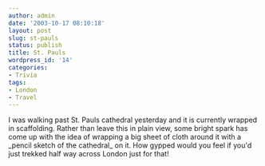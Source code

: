 ```yaml
---
author: admin
date: '2003-10-17 08:10:18'
layout: post
slug: st-pauls
status: publish
title: St. Pauls
wordpress_id: '14'
categories:
- Trivia
tags:
- London
- Travel
---
```


I was walking past St. Pauls cathedral yesterday and it is currently
wrapped in scaffolding. Rather than leave this in plain view, some
bright spark has come up with the idea of wrapping a big sheet of cloth
around it with a \_pencil sketch of the cathedral\_ on it. How gypped
would you feel if you'd just trekked half way across London just for
that!
